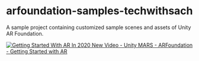 # arfoundation-samples-techwithsach
A sample project containing customized sample scenes and assets of Unity AR Foundation. 

[![Getting Started With AR In 2020 New Video - Unity MARS - ARFoundation - Getting Started with AR](https://img.youtube.com/vi/vdirZZt0HTg/0.jpg)](https://www.youtube.com/watch?v=vdirZZt0HTg)


